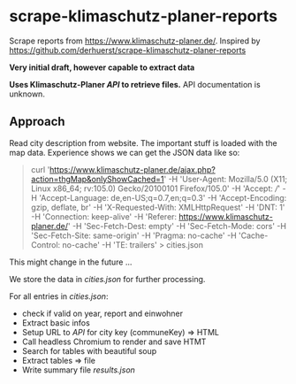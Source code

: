 # scrape-klimaschutz-planer-reports
Scrape reports from https://www.klimaschutz-planer.de/. Inspired by https://github.com/derhuerst/scrape-klimaschutz-planer-reports

**Very initial draft, however capable to extract data**

**Uses Klimaschutz-Planer *API* to retrieve files.** API documentation is unknown.

## Approach
Read city description from website. The important stuff is loaded with the map data. 
Experience shows we can get the JSON data like so:

> curl 'https://www.klimaschutz-planer.de/ajax.php?action=thgMap&onlyShowCached=1' -H 'User-Agent: Mozilla/5.0 (X11; Linux x86_64; rv:105.0) Gecko/20100101 Firefox/105.0' -H 'Accept: */*' -H 'Accept-Language: de,en-US;q=0.7,en;q=0.3' -H 'Accept-Encoding: gzip, deflate, br' -H 'X-Requested-With: XMLHttpRequest' -H 'DNT: 1' -H 'Connection: keep-alive' -H 'Referer: https://www.klimaschutz-planer.de/'  -H 'Sec-Fetch-Dest: empty' -H 'Sec-Fetch-Mode: cors' -H 'Sec-Fetch-Site: same-origin' -H 'Pragma: no-cache' -H 'Cache-Control: no-cache' -H 'TE: trailers'  > cities.json

This might change in the future ... 

We store the data in *cities.json* for further processing.

For all entries in *cities.json*:
  * check if valid on year, report and einwohner
  * Extract basic infos
  * Setup URL to *API* for city key (communeKey) => HTML
  * Call headless Chromium to render and save HTMT
  * Search for tables with beautiful soup
  * Extract tables => file
  * Write summary file *results.json*





